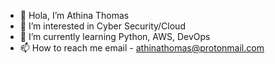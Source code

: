 - 👋 Hola, I’m Athina Thomas
- 👀 I’m interested in Cyber Security/Cloud
- 🌱 I’m currently learning Python, AWS, DevOps
- 📫 How to reach me email - athinathomas@protonmail.com

<!---
ArtistYay/ArtistYay is a ✨ special ✨ repository because its `README.md` (this file) appears on your GitHub profile.
You can click the Preview link to take a look at your changes.
--->

